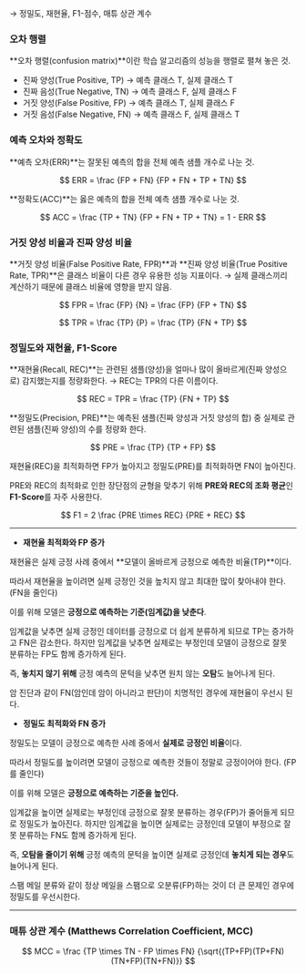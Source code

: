 → 정밀도, 재현율, F1-점수, 매튜 상관 계수

### 오차 행렬

**오차 행렬(confusion matrix)**이란 학습 알고리즘의 성능을 행렬로 펼쳐 놓은 것.

- 진짜 양성(True Positive, TP) → 예측 클래스 T, 실제 클래스 T
- 진짜 음성(True Negative, TN) → 예측 클래스 F, 실제 클래스 F
- 거짓 양성(False Positive, FP) → 예측 클래스 T, 실제 클래스 F
- 거짓 음성(False Negative, FN) → 예측 클래스 F, 실제 클래스 T

### 예측 오차와 정확도

**예측 오차(ERR)**는 잘못된 예측의 합을 전체 예측 샘플 개수로 나눈 것.

$$
ERR = \frac {FP + FN} {FP + FN + TP + TN}
$$

**정확도(ACC)**는 옳은 예측의 합을 전체 예측 샘플 개수로 나눈 것.

$$
ACC = \frac {TP + TN} {FP + FN + TP + TN} = 1 - ERR
$$
### 거짓 양성 비율과 진짜 양성 비율

**거짓 양성 비율(False Positive Rate, FPR)**과 **진짜 양성 비율(True Positive Rate, TPR)**은 클래스 비율이 다른 경우 유용한 성능 지표이다. → 실제 클래스끼리 계산하기 때문에 클래스 비율에 영향을 받지 않음.

$$
FPR = \frac {FP} {N} = \frac {FP} {FP + TN}
$$

$$
TPR = \frac {TP} {P} = \frac {TP} {FN + TP}
$$

### 정밀도와 재현율, F1-Score

**재현율(Recall, REC)**는 관련된 샘플(양성)을 얼마나 많이 올바르게(진짜 양성으로) 감지했는지를 정량화한다.
→ REC는 TPR의 다른 이름이다.

$$
REC = TPR = \frac {TP} {FN + TP}
$$


**정밀도(Precision, PRE)**는 예측된 샘플(진짜 양성과 거짓 양성의 합) 중 실제로 관련된 샘플(진짜 양성)의 수를 정량화 한다.

$$
PRE = \frac {TP} {TP + FP}
$$

재현율(REC)을 최적화하면 FP가 높아지고 정밀도(PRE)를 최적화하면 FN이 높아진다.


PRE와 REC의 최적화로 인한 장단점의 균형을 맞추기 위해 **PRE와 REC의 조화 평균**인 **F1-Score**를 자주 사용한다.

$$
F1 = 2 \frac {PRE \times REC} {PRE + REC}
$$

---

- **재현율 최적화와 FP 증가**

재현율은 실제 긍정 사례 중에서 **모델이 올바르게 긍정으로 예측한 비율(TP)**이다.

따라서 재현율을 높이려면 실제 긍정인 것을 높치지 않고 최대한 많이 찾아내야 한다. (FN을 줄인다)

이를 위해 모델은 **긍정으로 예측하는 기준(임계값)을 낮춘다**.

임계값을 낮추면 실제 긍정인 데이터를 긍정으로 더 쉽게 분류하게 되므로 TP는 증가하고 FN은 감소한다.
하지만 임계값을 낮추면 실제로는 부정인데 모델이 긍정으로 잘못 분류하는 FP도 함께 증가하게 된다.

즉, **놓치지 않기 위해** 긍정 예측의 문턱을 낮추면 원치 않는 **오탐**도 늘어나게 된다.

암 진단과 같이 FN(암인데 암이 아니라고 판단)이 치명적인 경우에 재현율이 우선시 된다.

- **정밀도 최적화와 FN 증가**

정밀도는 모델이 긍정으로 예측한 사례 중에서 **실제로 긍정인 비율**이다.

따라서 정밀도를 높이려면 모델이 긍정으로 예측한 것들이 정말로 긍정이어야 한다. (FP를 줄인다)

이를 위해 모델은 **긍정으로 예측하는 기준을 높인다.**

임계값을 높이면 실제로는 부정인데 긍정으로 잘못 분류하는 경우(FP)가 줄어들게 되므로 정밀도가 높아진다.
하지만 임계값을 높이면 실제로는 긍정인데 모델이 부정으로 잘못 분류하는 FN도 함께 증가하게 된다.

즉, **오탐을 줄이기 위해** 긍정 예측의 문턱을 높이면 실제로 긍정인데 **놓치게 되는 경우**도 늘어나게 된다.

스팸 메일 분류와 같이 정상 메일을 스팸으로 오분류(FP)하는 것이 더 큰 문제인 경우에 정밀도를 우선시한다.

---

### 매튜 상관 계수 (Matthews Correlation Coefficient, MCC)

$$
MCC = \frac
{TP \times TN - FP \times FN}
{\sqrt{(TP+FP)(TP+FN)(TN+FP)(TN+FN)}}
$$

